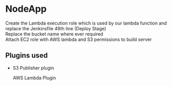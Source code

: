 # NodeApp
Create the Lambda execution role which is used by our lambda function and replace the Jenkinsfile 49th line (Deploy Stage)  <br />
Replace the bucket name where ever required <br />
Attach EC2 role with AWS lambda and S3 permissions to build server<br />

## Plugins used
<ul><li>S3 Publisher plugin</li></ul>
         <ul></li>AWS Lambda Plugin</li></ul>
